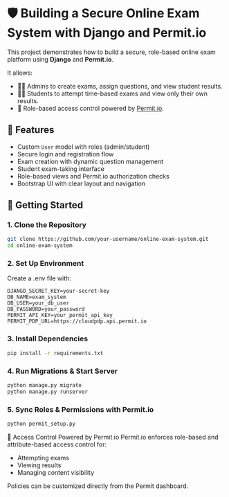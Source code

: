 # 🛡️ Building a Secure Online Exam System with Django and Permit.io

This project demonstrates how to build a secure, role-based online exam platform using **Django** and **Permit.io**.

It allows:
- 🧑‍🏫 Admins to create exams, assign questions, and view student results.
- 👨‍🎓 Students to attempt time-based exams and view only their own results.
- 🔐 Role-based access control powered by [Permit.io](https://www.permit.io/).

## 🚀 Features

- Custom `User` model with roles (admin/student)
- Secure login and registration flow
- Exam creation with dynamic question management
- Student exam-taking interface
- Role-based views and Permit.io authorization checks
- Bootstrap UI with clear layout and navigation

## 🏁 Getting Started

### 1. Clone the Repository

```bash
git clone https://github.com/your-username/online-exam-system.git
cd online-exam-system
```

### 2. Set Up Environment
Create a .env file with:
```env
DJANGO_SECRET_KEY=your-secret-key
DB_NAME=exam_system
DB_USER=your_db_user
DB_PASSWORD=your_password
PERMIT_API_KEY=your_permit_api_key
PERMIT_PDP_URL=https://cloudpdp.api.permit.io
```

### 3. Install Dependencies
```bash
pip install -r requirements.txt
```

### 4. Run Migrations & Start Server
```bash
python manage.py migrate
python manage.py runserver
```

### 5. Sync Roles & Permissions with Permit.io
```bash
python permit_setup.py
```

🔐 Access Control Powered by Permit.io
Permit.io enforces role-based and attribute-based access control for:
- Attempting exams
- Viewing results
- Managing content visibility

Policies can be customized directly from the Permit dashboard.
